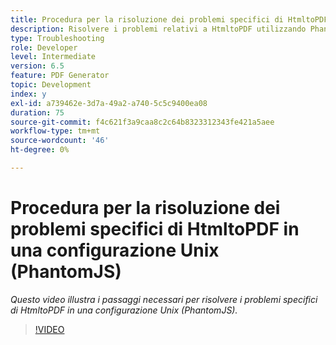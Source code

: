 ```yaml
---
title: Procedura per la risoluzione dei problemi specifici di HtmltoPDF in una configurazione Unix (PhantomJS)
description: Risolvere i problemi relativi a HtmltoPDF utilizzando PhantomJS in UNIX Setup.
type: Troubleshooting
role: Developer
level: Intermediate
version: 6.5
feature: PDF Generator
topic: Development
index: y
exl-id: a739462e-3d7a-49a2-a740-5c5c9400ea08
duration: 75
source-git-commit: f4c621f3a9caa8c2c64b8323312343fe421a5aee
workflow-type: tm+mt
source-wordcount: '46'
ht-degree: 0%

---
```


# Procedura per la risoluzione dei problemi specifici di HtmltoPDF in una configurazione Unix (PhantomJS)

*Questo video illustra i passaggi necessari per risolvere i problemi specifici di HtmltoPDF in una configurazione Unix (PhantomJS).*

>[!VIDEO](https://video.tv.adobe.com/v/335546?quality=12&learn=on)
